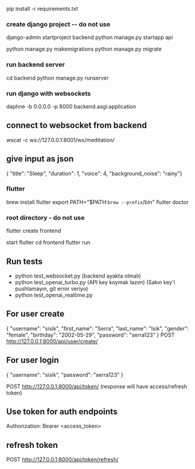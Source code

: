 pip install -r requirements.txt

### create django project -- do not use
django-admin startproject backend
python manage.py startapp api

python manage.py makemigrations
python manage.py migrate

### run backend server
cd backend
python manage.py runserver

### run django with websockets
daphne -b 0.0.0.0 -p 8000 backend.asgi:application

## connect to websocket from backend
wscat -c ws://127.0.0.1:8001/ws/meditation/
## give input as json
{ "title": "Sleep", "duration": 1, "voice": 4, "background_noise": "rainy"}


### flutter
brew install flutter
export PATH="$PATH:`brew --prefix`/bin"
flutter doctor

### root directory - do not use
flutter create frontend

start flutter
cd frontend
flutter run

## Run tests
- python test_websocket.py (backend ayakta olmalı)
- python test_openai_turbo.py (API key koymak lazım) (Sakın key'i pushlamayın, git error veriyo)
- python test_openai_realtime.py


## For user create 
{
  "username": "sisik",
  "first_name": "Serra",
  "last_name": "Isik",
  "gender": "female",
  "birthday": "2002-05-29",
  "password": "serra123"
}
POST http://127.0.0.1:8000/api/user/create/

## For user login
{
  "username": "sisik",
  "password": "serra123"
}

POST http://127.0.0.1:8000/api/token/
(response will have access/refresh token)

## Use token for auth endpoints
Authorization: Bearer <access_token>

## refresh token
POST http://127.0.0.1:8000/api/token/refresh/
